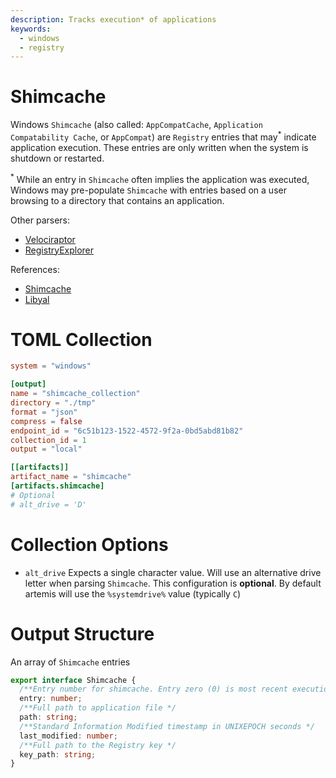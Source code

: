 ```yaml
---
description: Tracks execution* of applications
keywords:
  - windows
  - registry
---
```


# Shimcache

Windows `Shimcache` (also called: `AppCompatCache`,
`Application Compatability Cache`, or `AppCompat`) are `Registry` entries that
may<sup>*</sup> indicate application execution. These entries are only written
when the system is shutdown or restarted.

<sup>*</sup> While an entry in `Shimcache` often implies the application was
executed, Windows may pre-populate `Shimcache` with entries based on a user
browsing to a directory that contains an application.

Other parsers:

- [Velociraptor](https://docs.velociraptor.app/artifact_references/pages/windows.registry.appcompatcache/)
- [RegistryExplorer](https://ericzimmerman.github.io)

References:

- [Shimcache](https://www.mandiant.com/resources/blog/caching-out-the-val)
- [Libyal](https://github.com/libyal/winreg-kb/blob/main/docs/sources/system-keys/Application-compatibility-cache.md)

# TOML Collection

```toml
system = "windows"

[output]
name = "shimcache_collection"
directory = "./tmp"
format = "json"
compress = false
endpoint_id = "6c51b123-1522-4572-9f2a-0bd5abd81b82"
collection_id = 1
output = "local"

[[artifacts]]
artifact_name = "shimcache"
[artifacts.shimcache]
# Optional
# alt_drive = 'D'
```

# Collection Options

- `alt_drive` Expects a single character value. Will use an alternative drive
  letter when parsing `Shimcache`. This configuration is **optional**. By
  default artemis will use the `%systemdrive%` value (typically `C`)

# Output Structure

An array of `Shimcache` entries

```typescript
export interface Shimcache {
  /**Entry number for shimcache. Entry zero (0) is most recent execution */
  entry: number;
  /**Full path to application file */
  path: string;
  /**Standard Information Modified timestamp in UNIXEPOCH seconds */
  last_modified: number;
  /**Full path to the Registry key */
  key_path: string;
}
```
